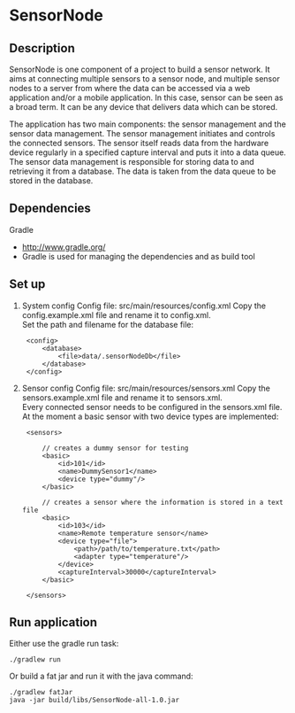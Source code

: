 SensorNode
==========

Description
-----------
SensorNode is one component of a project to build a sensor network. It aims at connecting multiple sensors to a sensor node, and multiple sensor nodes to a server from where the data can be accessed via a web application and/or a mobile application. In this case, sensor can be seen as a broad term. It can be any device that delivers data which can be stored.

The application has two main components: the sensor management and the sensor data management. 
The sensor management initiates and controls the connected sensors. The sensor itself reads data from the hardware device regularly in a specified capture interval and puts it into a data queue.
The sensor data management is responsible for storing data to and retrieving it from a database. The data is taken from the data queue to be stored in the database.


Dependencies
------------
Gradle
- http://www.gradle.org/
- Gradle is used for managing the dependencies and as build tool

Set up
------
1. System config
Config file: src/main/resources/config.xml
Copy the config.example.xml file and rename it to config.xml.  
Set the path and filename for the database file:

        <config>
            <database>
                <file>data/.sensorNodeDb</file>
            </database>
        </config>
  
2. Sensor config
Config file: src/main/resources/sensors.xml
Copy the sensors.example.xml file and rename it to sensors.xml.  
Every connected sensor needs to be configured in the sensors.xml file.
At the moment a basic sensor with two device types are implemented:

        <sensors>
            
            // creates a dummy sensor for testing
            <basic>
                <id>101</id>
                <name>DummySensor1</name>
                <device type="dummy"/>
            </basic>
        
            // creates a sensor where the information is stored in a text file
            <basic>
                <id>103</id>
                <name>Remote temperature sensor</name>
                <device type="file">
                    <path>/path/to/temperature.txt</path>
                    <adapter type="temperature"/>
                </device>
                <captureInterval>30000</captureInterval>
            </basic>
        
        </sensors>
		
Run application
---------------
Either use the gradle run task:

    ./gradlew run
    
Or build a fat jar and run it with the java command:

    ./gradlew fatJar
    java -jar build/libs/SensorNode-all-1.0.jar